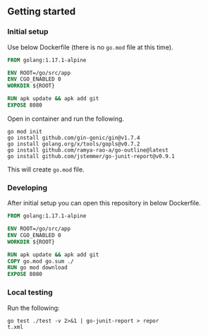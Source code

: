 ## Getting started
### Initial setup
Use below Dockerfile (there is no `go.mod` file at this time).

```Dockerfile
FROM golang:1.17.1-alpine

ENV ROOT=/go/src/app
ENV CGO_ENABLED 0
WORKDIR ${ROOT}

RUN apk update && apk add git
EXPOSE 8080
```

Open in container and run the following.

```shell
go mod init
go install github.com/gin-gonic/gin@v1.7.4
go install golang.org/x/tools/gopls@v0.7.2
go install github.com/ramya-rao-a/go-outline@latest
go install github.com/jstemmer/go-junit-report@v0.9.1
```

This will create `go.mod` file. 

### Developing
After initial setup you can open this repository in below Dockerfile.

```Dockerfile
FROM golang:1.17.1-alpine

ENV ROOT=/go/src/app
ENV CGO_ENABLED 0
WORKDIR ${ROOT}

RUN apk update && apk add git
COPY go.mod go.sum ./
RUN go mod download
EXPOSE 8080
```

### Local testing
Run the following:

```shell
go test ./test -v 2>&1 | go-junit-report > repor
t.xml
```